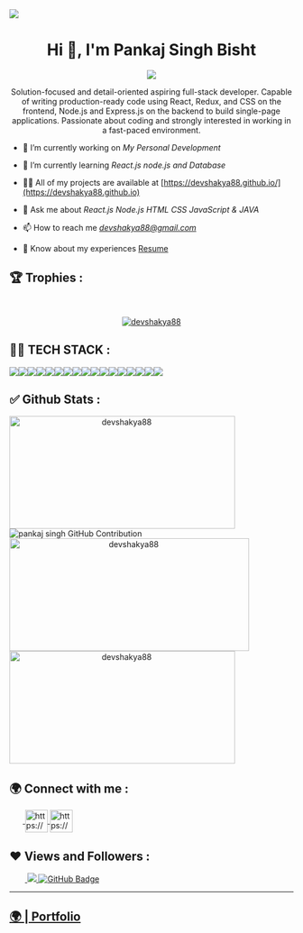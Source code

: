 <img src="https://repository-images.githubusercontent.com/588181932/e36ec678-7984-4cdd-8e4c-a3932772ff8e"/>
<h1 align="center">Hi 👋, I'm Pankaj Singh Bisht</h1>
<p align="center">
  <img src="https://readme-typing-svg.herokuapp.com/?lines=Full%20Stack%20MERN%20Developer;&center=true&width=700&height=50">
</p>
<p align="center">Solution-focused and detail-oriented aspiring full-stack developer. Capable of writing production-ready code using React, Redux, and CSS on the frontend, Node.js and Express.js on the backend to build single-page applications. Passionate about coding and strongly interested in working in a fast-paced environment.</p>

- 🔭 I’m currently working on *My Personal Development*

- 🌱 I’m currently learning *React.js node.js and Database*

- 👨‍💻 All of my projects are available at [https://devshakya88.github.io/](https://devshakya88.github.io)

- 💬 Ask me about *React.js Node.js HTML CSS JavaScript & JAVA*

- 📫 How to reach me *devshakya88@gmail.com*

- 📄 Know about my experiences <a href="https://drive.google.com/file/d/1s5NSF8OzDjexXvByK8FHkAcyidkT5aLG/view?usp=sharing">Resume</a>



## 🏆 Trophies :
<br/>
<p align="center"> <a href="https://github.com/ryo-ma/github-profile-trophy"><img src="https://github-profile-trophy.vercel.app/?username=devshakya88&theme=onedark" alt="devshakya88" /></a> </p>

## 👨‍💻 TECH STACK :

<div align="center" style="display: flex; flex-wrap: wrap;">
<img src="https://img.shields.io/badge/react-%2320232a.svg?style=for-the-badge&logo=react&logoColor=%2361DAFB" />
<img src="https://img.shields.io/badge/React_Router-CA4245?style=for-the-badge&logo=react-router&logoColor=white" />
<img src="https://img.shields.io/badge/redux-%23593d88.svg?style=for-the-badge&logo=redux&logoColor=white" />
<img src="https://img.shields.io/badge/chakra-%234ED1C5.svg?style=for-the-badge&logo=chakraui&logoColor=white" />
<img src="https://img.shields.io/badge/MongoDB-%234ea94b.svg?style=for-the-badge&logo=mongodb&logoColor=white" />
<img src="https://img.shields.io/badge/HTML5-E34F26?style=for-the-badge&logo=html5&logoColor=white" />
<img src="https://img.shields.io/badge/CSS3-1572B6?style=for-the-badge&logo=css3&logoColor=white" />
<img src="https://img.shields.io/badge/JavaScript-323330?style=for-the-badge&logo=javascript&logoColor=F7DF1E" />
<img src="https://img.shields.io/badge/Bootstrap-563D7C?style=for-the-badge&logo=bootstrap&logoColor=white" />
<img src="https://img.shields.io/badge/Tailwind_CSS-38B2AC?style=for-the-badge&logo=tailwind-css&logoColor=white" />
<img src="https://img.shields.io/badge/Node.js-339933?style=for-the-badge&logo=nodedotjs&logoColor=white" />
<img src="https://img.shields.io/badge/Express.js-000000?style=for-the-badge&logo=express&logoColor=white" />
<img src="https://img.shields.io/badge/java-%23ED8B00.svg?style=for-the-badge&logo=java&logoColor=white" />
<img src="https://img.shields.io/badge/npm-CB3837?style=for-the-badge&logo=npm&logoColor=white" />
<img src="https://img.shields.io/badge/GitHub-100000?style=for-the-badge&logo=github&logoColor=white" />
<img src="https://img.shields.io/badge/GIT-E44C30?style=for-the-badge&logo=git&logoColor=white" />
<img src="https://img.shields.io/badge/vite-%23646CFF.svg?style=for-the-badge&logo=vite&logoColor=white" />
</div>


## ✅ Github Stats :

<div align="center" style="display: flex; flex-wrap: wrap;">

<img width="400px" height="200px" align="center" src="https://github-readme-stats.vercel.app/api?username=devshakya883&theme=radical&border_radius=2.7&show_icons=true" alt="devshakya88" />

  
<img src="https://github-profile-summary-cards.vercel.app/api/cards/profile-details?username=devshakya88&theme=radical&border_radius=2.7" alt="pankaj singh GitHub Contribution"/>
  

  
<img width="425px" height="200px" align="center" src="https://github-readme-streak-stats.herokuapp.com/?user=devshakya88&theme=radical&date_format=M%20j%5B%2C%20Y%5D&border_radius=2.7" alt="devshakya88" />
  
<img width="400px" height="200px" align="center" src="https://github-readme-stats.vercel.app/api/top-langs/?username=devshakya88&theme=radical&border_radius=2.7" alt="devshakya88" />
  
</div>

<h2>🌍 Connect with me :</h2>
   <p align="left">
    &nbsp;&nbsp;&nbsp;&nbsp;&nbsp;&nbsp;<a href="https://www.linkedin.com/in/pankaj-singh-bisht-3abb4525a/" target="blank">
            <img align="center"
                src="https://img.icons8.com/3d-fluency/94/linkedin.png"
                alt="https://www.linkedin.com/in/devender-shakya/" width="40px" />
        </a>
        <a href="https://github.com/devshakya88" target="blank">
            <img align="center"
                src="https://img.icons8.com/3d-fluency/94/github.png"
                alt="https://github.com/devshakya88" width="40px"/>
        </a>
    </p>
    <h2>❤ Views and Followers :</h2>
    &nbsp;&nbsp;&nbsp;&nbsp;&nbsp;&nbsp;&nbsp;<a href="https://github.com/devshakya88/github-profile-views-counter">
        <img src="https://komarev.com/ghpvc/?username=devshakya88" >
    </a>
    <a href="https://github.com/devshakya88?tab=followers">
        <img src="https://img.shields.io/github/followers/devshakya88?label=Followers&style=social" alt="GitHub Badge">
    </a>
    <hr />
    <h2><a href="https://devshakya883.github.io">🌍 | Portfolio </a></h2>

